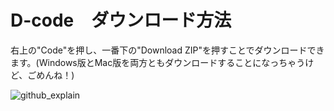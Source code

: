 # D-code　ダウンロード方法
右上の"Code"を押し、一番下の"Download ZIP"を押すことでダウンロードできます。(Windows版とMac版を両方ともダウンロードすることになっちゃうけど、ごめんね！)


![github_explain](https://user-images.githubusercontent.com/58175690/139790974-e6d00998-ee65-4323-b1b0-4c0b3701a5a1.png)
